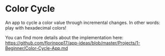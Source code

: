# Color Cycle

An app to cycle a color value through incremental changes. In other words: play with hexadecimal colors!

You can find more details about the implementation here: https://github.com/florinpop17/app-ideas/blob/master/Projects/1-Beginner/Color-Cycle-App.md
